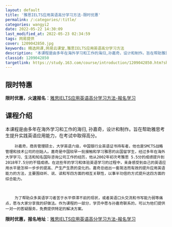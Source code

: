```yaml
---
layout: default
title: '雅思IELTS应用英语高分学习方法-限时优惠'
permalink: /:categories/:title/
categories: wangyi2
date: 2022-05-22 14:30:09
last_modified_at: 2022-05-23 02:34:59
tags: 网易提供
cover: 1209042850.jpg
keywords: 精选网课,网易云课堂,雅思IELTS应用英语高分学习方法
description: '本课程是由多年在海外学习和工作的海归,孙嘉奇，设计和制作。旨在帮助雅思考生提升实践英语应用能力，在考试中取得高分。孙嘉奇'
classid: 1209042850
targetlink: https://study.163.com/course/introduction/1209042850.htm?share=1&shareId=1025206652&utm_campaign=share&utm_medium=iphoneShare&utm_source=&utm_u=1025206652
---
```


## 限时特惠

**限时优惠，火速报名**：[雅思IELTS应用英语高分学习方法-报名学习](https://study.163.com/course/introduction/1209042850.htm?share=1&shareId=1025206652&utm_campaign=share&utm_medium=iphoneShare&utm_source=&utm_u=1025206652)

## 课程介绍

本课程是由多年在海外学习和工作的海归, 孙嘉奇，设计和制作。旨在帮助雅思考生提升实践英语应用能力，在考试中取得高分。



        孙嘉奇，商务管理硕士，大学英语六级，中国银行业英语证书持有者，他也是SMCTS战略管理和技术公司的创始人。嘉奇是中国较早一批接触和学习雅思的出国留学生，经过多年在海外大学学习、生活和知名国际咨询公司工作的经历，他从2002年初次考雅思 5.5分的成绩提升到2018年7.5分的不错成绩。在这些年的学习和体验英语学习的过程中，亲身感受到自己的英语应用水平是怎样一步步的提高、产生产生质的变化的。嘉奇总结出一套简洁而有效的提升应用英语能力的方法，主要围绕听、说、读和写四方面的相互关联性，以事半功倍的方式提升这四方面的综合能力。



        为了帮助众多英语学习者苦于水平停滞不前的现状，或者英语口头交流和书写能力弱等痛点，愿与大家分享我的好做法。作为课程的一部分，学员中愿与孙嘉奇联系的，可以为他们提供一对一的答疑服务，免费提供特定的解决方案。

**限时优惠，报名地址**：[雅思IELTS应用英语高分学习方法-报名学习](https://study.163.com/course/introduction/1209042850.htm?share=1&shareId=1025206652&utm_campaign=share&utm_medium=iphoneShare&utm_source=&utm_u=1025206652)


